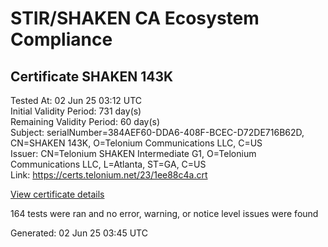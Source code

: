 # STIR/SHAKEN CA Ecosystem Compliance

## Certificate SHAKEN 143K

Tested At: 02 Jun 25 03:12 UTC\
Initial Validity Period: 731 day(s)\
Remaining Validity Period: 60 day(s)\
Subject: serialNumber=384AEF60-DDA6-408F-BCEC-D72DE716B62D, CN=SHAKEN 143K, O=Telonium Communications LLC, C=US\
Issuer: CN=Telonium SHAKEN Intermediate G1, O=Telonium Communications LLC, L=Atlanta, ST=GA, C=US\
Link: https://certs.telonium.net/23/1ee88c4a.crt

[View certificate details](https://x509.io/?cert=MIICzzCCAnSgAwIBAgIQHx99CzQrpsZcO0KKRPRqHjAKBggqhkjOPQQDAjB8MQswCQYDVQQGEwJVUzELMAkGA1UECAwCR0ExEDAOBgNVBAcMB0F0bGFudGExJDAiBgNVBAoMG1RlbG9uaXVtIENvbW11bmljYXRpb25zIExMQzEoMCYGA1UEAwwfVGVsb25pdW0gU0hBS0VOIEludGVybWVkaWF0ZSBHMTAeFw0yMzA4MDExNzE3MTdaFw0yNTA3MzExNzE4MTdaMHgxCzAJBgNVBAYTAlVTMSQwIgYDVQQKExtUZWxvbml1bSBDb21tdW5pY2F0aW9ucyBMTEMxFDASBgNVBAMTC1NIQUtFTiAxNDNLMS0wKwYDVQQFEyQzODRBRUY2MC1EREE2LTQwOEYtQkNFQy1ENzJERTcxNkI2MkQwWTATBgcqhkjOPQIBBggqhkjOPQMBBwNCAAQALTUypOAu9iJAhgo4Xu5KgCgyZjlR8%2FKKpRhQQz6w%2Ff94EpehWEfH23DdJ87JhdnbBTc4BT%2BdTyMrqBPjemcCo4HbMIHYMA4GA1UdDwEB%2FwQEAwIHgDAMBgNVHRMBAf8EAjAAMB0GA1UdDgQWBBRNpQ26LWql6IrTG24%2BhAG4zi%2FBQDAfBgNVHSMEGDAWgBSqJLv%2FFHVAeS2Hb%2BgNQXfKu82IsDAXBgNVHSAEEDAOMAwGCmCGSAGG%2FwkBAQMwRwYDVR0fBEAwPjA8oDqgOIY2aHR0cHM6Ly9hdXRoZW50aWNhdGUtYXBpLmljb25lY3Rpdi5jb20vZG93bmxvYWQvdjEvY3JsMBYGCCsGAQUFBwEaBAowCKAGFgQxNDNLMAoGCCqGSM49BAMCA0kAMEYCIQC%2BYoYzb4bOAiJ9C1TqvgICTj%2BLVs%2Fqr8mIDxn%2FZcuKfQIhAJjsFx5VpRne8D0m24TxSIRsBzUWOwtVyWQ5pxku3b7w)

164 tests were ran and no error, warning, or notice level issues were found


Generated: 02 Jun 25 03:45 UTC